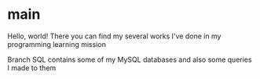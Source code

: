 # main
Hello, world! There you can find my several works I've done in my programming learning mission

Branch SQL contains some of my MySQL databases and also some queries I made to them
